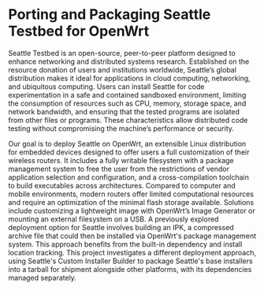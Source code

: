 # Porting and Packaging Seattle Testbed for OpenWrt 

Seattle Testbed is an open-source, peer-to-peer platform designed to enhance networking and distributed systems research. Established on the resource donation of users and institutions worldwide, Seattle’s global distribution makes it ideal for applications in cloud computing, networking, and ubiquitous computing. Users can install Seattle for code experimentation in a safe and contained sandboxed environment, limiting the consumption of resources such as CPU, memory, storage space, and network bandwidth, and ensuring that the tested programs are isolated from other files or programs. These characteristics allow distributed code testing without compromising the machine’s performance or security. 

Our goal is to deploy Seattle on OpenWrt, an extensible Linux distribution for embedded devices designed to offer users a full customization of their wireless routers. It includes a fully writable filesystem with a package management system to free the user from the restrictions of vendor application selection and configuration, and a cross-compilation toolchain to build executables across architectures. Compared to computer and mobile environments, modern routers offer limited computational resources and require an optimization of the minimal flash storage available. Solutions include customizing a lightweight image with OpenWrt’s Image Generator or mounting an external filesystem on a USB. A previously explored deployment option for Seattle involves building an IPK, a compressed archive file that could then be installed via OpenWrt's package management system. This approach benefits from the built-in dependency and install location tracking. This project investigates a different deployment approach, using Seattle's Custom Installer Builder to package Seattle's base installers into a tarball for shipment alongside other platforms, with its dependencies managed separately.




 


